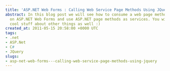 ```yaml
---
title: 'ASP.NET Web Forms : Calling Web Service Page Methods Using JQuery'
abstract: In this blog post we will see how to consume a web page methods using JQuery
  on ASP.NET Web Forms and use ASP.NET page methods as services. You will find some
  cool stuff about other things as well :)
created_at: 2011-05-15 20:58:00 +0000 UTC
tags:
- .net
- ASP.Net
- C#
- JQuery
slugs:
- asp-net-web-forms---calling-web-service-page-methods-using-jquery
---
```

